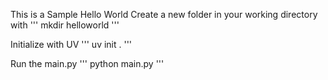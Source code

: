 This is a Sample Hello World
Create a new folder in your working directory with
'''
mkdir helloworld
'''

Initialize with UV
''' 
uv init .
'''

Run the main.py
'''
python main.py
'''